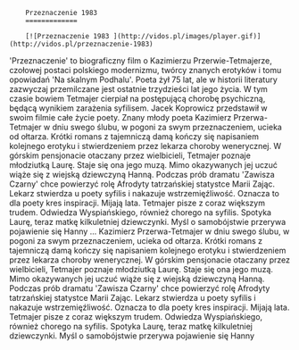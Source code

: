 
        Przeznaczenie 1983 
        =============
        
        [![Przeznaczenie 1983 ](http://vidos.pl/images/player.gif)](http://vidos.pl/przeznaczenie-1983)
        
        
 'Przeznaczenie' to biograficzny film o Kazimierzu Przerwie-Tetmajerze, czołowej postaci polskiego modernizmu, twórcy znanych erotyków i tomu opowiadań 'Na skalnym Podhalu'. Poeta żył 75 lat, ale w historii literatury zazwyczaj przemilczane jest ostatnie trzydzieści lat jego życia. W tym czasie bowiem Tetmajer cierpiał na postępującą chorobę psychiczną, będącą wynikiem zarażenia syfilisem. Jacek Koprowicz przedstawił w swoim filmie całe życie poety. Znany młody poeta Kazimierz Przerwa-Tetmajer w dniu swego ślubu, w pogoni za swym przeznaczeniem, ucieka od ołtarza. Krótki romans z tajemniczą damą kończy się napisaniem kolejnego erotyku i stwierdzeniem przez lekarza choroby wenerycznej. W górskim pensjonacie otaczany przez wielbicieli, Tetmajer poznaje młodziutką Laurę. Staje się ona jego muzą. Mimo okazywanych jej uczuć wiąże się z wiejską dziewczyną Hanną. Podczas prób dramatu 'Zawisza Czarny' chce powierzyć rolę Afrodyty tatrzańskiej statystce Marii Zając. Lekarz stwierdza u poety syfilis i nakazuje wstrzemięźliwość. Oznacza to dla poety kres inspiracji. Mijają lata. Tetmajer pisze z coraz większym trudem. Odwiedza Wyspiańskiego, również chorego na syfilis. Spotyka Laurę, teraz matkę kilkuletniej dziewczynki. Myśl o samobójstwie przerywa pojawienie się Hanny   ... Kazimierz Przerwa-Tetmajer w dniu swego ślubu, w pogoni za swym przeznaczeniem, ucieka od ołtarza. Krótki romans z tajemniczą damą kończy się napisaniem kolejnego erotyku i stwierdzeniem przez lekarza choroby wenerycznej. W górskim pensjonacie otaczany przez wielbicieli, Tetmajer poznaje młodziutką Laurę. Staje się ona jego muzą. Mimo okazywanych jej uczuć wiąże się z wiejską dziewczyną Hanną. Podczas prób dramatu 'Zawisza Czarny' chce powierzyć rolę Afrodyty tatrzańskiej statystce Marii Zając. Lekarz stwierdza u poety syfilis i nakazuje wstrzemięźliwość. Oznacza to dla poety kres inspiracji. Mijają lata. Tetmajer pisze z coraz większym trudem. Odwiedza Wyspiańskiego, również chorego na syfilis. Spotyka Laurę, teraz matkę kilkuletniej dziewczynki. Myśl o samobójstwie przerywa pojawienie się Hanny
    